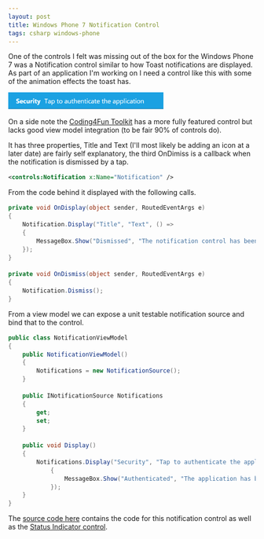 ```yaml
---
layout: post
title: Windows Phone 7 Notification Control
tags: csharp windows-phone
---
```


One of the controls I felt was missing out of the box for the Windows Phone 7 was a Notification control similar to how Toast notifications are displayed. As part of an application I'm working on I need a control like this with some of the animation effects the toast has.

<img src="/content/images/posts/notification.png">

On a side note the [Coding4Fun Toolkit](http://coding4fun.codeplex.com/) has a more fully featured control but lacks good view model integration (to be fair 90% of controls do).

It has three properties, Title and Text (I'll most likely be adding an icon at a later date) are fairly self explanatory, the third OnDimiss is a callback when the notification is dismissed by a tap.

``` xml
<controls:Notification x:Name="Notification" />
```

From the code behind it displayed with the following calls.

``` csharp
private void OnDisplay(object sender, RoutedEventArgs e)
{
    Notification.Display("Title", "Text", () =>
    {
        MessageBox.Show("Dismissed", "The notification control has been dimissed", MessageBoxButton.OK);
    });
}
 
private void OnDismiss(object sender, RoutedEventArgs e)
{
    Notification.Dismiss();
}
```

From a view model we can expose a unit testable notification source and bind that to the control.

``` csharp
public class NotificationViewModel
{
    public NotificationViewModel()
    {
        Notifications = new NotificationSource();
    }
 
    public INotificationSource Notifications
    {
        get;
        set;
    }
 
    public void Display()
    {
        Notifications.Display("Security", "Tap to authenticate the application", () =>
            {
                MessageBox.Show("Authenticated", "The application has been authenticated against the server", MessageBoxButton.OK);
            });
    }
}
```

The [source code here](/content/downloads/compiledexperience.phone.toolkit.zip) contains the code for this notification control as well as the [Status Indicator control](/blog/posts/windows-phone-7-status-indicator-control).
